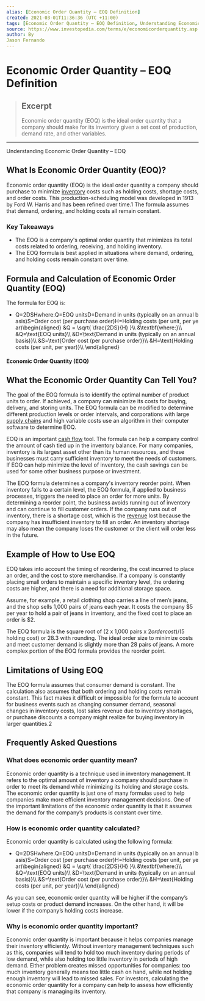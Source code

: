 ```yaml
---
alias: [Economic Order Quantity – EOQ Definition]
created: 2021-03-01T11:36:36 (UTC +11:00)
tags: [Economic Order Quantity – EOQ Definition, Understanding Economic Order Quantity – EOQ]
source: https://www.investopedia.com/terms/e/economicorderquantity.asp
author: By
Jason Fernando
---
```


# Economic Order Quantity – EOQ Definition

> ## Excerpt
> Economic order quantity (EOQ) is the ideal order quantity that a company should make for its inventory given a set cost of production, demand rate, and other variables.

---

Understanding Economic Order Quantity – EOQ
## What Is Economic Order Quantity (EOQ)?

Economic order quantity (EOQ) is the ideal order quantity a company should purchase to minimize [inventory](https://www.investopedia.com/terms/i/inventory.asp) costs such as holding costs, shortage costs, and order costs. This production-scheduling model was developed in 1913 by Ford W. Harris and has been refined over time.1 The formula assumes that demand, ordering, and holding costs all remain constant.

### Key Takeaways

-   The EOQ is a company's optimal order quantity that minimizes its total costs related to ordering, receiving, and holding inventory.
-   The EOQ formula is best applied in situations where demand, ordering, and holding costs remain constant over time.

## Formula and Calculation of Economic Order Quantity (EOQ)

The formula for EOQ is:

-   Q\=2DSHwhere:Q\=EOQ unitsD\=Demand in units (typically on an annual basis)S\=Order cost (per purchase order)H\=Holding costs (per unit, per year)\\begin{aligned} &Q = \\sqrt{ \\frac{2DS}{H} }\\\\ &\\textbf{where:}\\\\ &Q=\\text{EOQ units}\\\\ &D=\\text{Demand in units (typically on an annual basis)}\\\\ &S=\\text{Order cost (per purchase order)}\\\\ &H=\\text{Holding costs (per unit, per year)}\\\\ \\end{aligned}

#### Economic Order Quantity (EOQ)

## What the Economic Order Quantity Can Tell You?

The goal of the EOQ formula is to identify the optimal number of product units to order. If achieved, a company can minimize its costs for buying, delivery, and storing units. The EOQ formula can be modified to determine different production levels or order intervals, and corporations with large [supply chains](https://www.investopedia.com/terms/s/supplychain.asp) and high variable costs use an algorithm in their computer software to determine EOQ.

EOQ is an important [cash flow](https://www.investopedia.com/terms/c/cashflow.asp) tool. The formula can help a company control the amount of cash tied up in the inventory balance. For many companies, inventory is its largest asset other than its human resources, and these businesses must carry sufficient inventory to meet the needs of customers. If EOQ can help minimize the level of inventory, the cash savings can be used for some other business purpose or investment.

The EOQ formula determines a company's inventory reorder point. When inventory falls to a certain level, the EOQ formula, if applied to business processes, triggers the need to place an order for more units. By determining a reorder point, the business avoids running out of inventory and can continue to fill customer orders. If the company runs out of inventory, there is a shortage cost, which is the [revenue](https://www.investopedia.com/ask/answers/09/how-companies-calculate-revenue.asp) lost because the company has insufficient inventory to fill an order. An inventory shortage may also mean the company loses the customer or the client will order less in the future.

## Example of How to Use EOQ

EOQ takes into account the timing of reordering, the cost incurred to place an order, and the cost to store merchandise. If a company is constantly placing small orders to maintain a specific inventory level, the ordering costs are higher, and there is a need for additional storage space.

Assume, for example, a retail clothing shop carries a line of men’s jeans, and the shop sells 1,000 pairs of jeans each year. It costs the company $5 per year to hold a pair of jeans in inventory, and the fixed cost to place an order is $2.

The EOQ formula is the square root of (2 x 1,000 pairs x $2 order cost) / ($5 holding cost) or 28.3 with rounding. The ideal order size to minimize costs and meet customer demand is slightly more than 28 pairs of jeans. A more complex portion of the EOQ formula provides the reorder point.

## Limitations of Using EOQ

The EOQ formula assumes that consumer demand is constant. The calculation also assumes that both ordering and holding costs remain constant. This fact makes it difficult or impossible for the formula to account for business events such as changing consumer demand, seasonal changes in inventory costs, lost sales revenue due to inventory shortages, or purchase discounts a company might realize for buying inventory in larger quantities.2

## Frequently Asked Questions

### What does economic order quantity mean?

Economic order quantity is a technique used in inventory management. It refers to the optimal amount of inventory a company should purchase in order to meet its demand while minimizing its holding and storage costs. The economic order quantity is just one of many formulas used to help companies make more efficient inventory management decisions. One of the important limitations of the economic order quantity is that it assumes the demand for the company’s products is constant over time.

### How is economic order quantity calculated?

Economic order quantity is calculated using the following formula:

-   Q\=2DSHwhere:Q\=EOQ unitsD\=Demand in units (typically on an annual basis)S\=Order cost (per purchase order)H\=Holding costs (per unit, per year)\\begin{aligned} &Q = \\sqrt{ \\frac{2DS}{H} }\\\\ &\\textbf{where:}\\\\ &Q=\\text{EOQ units}\\\\ &D=\\text{Demand in units (typically on an annual basis)}\\\\ &S=\\text{Order cost (per purchase order)}\\\\ &H=\\text{Holding costs (per unit, per year)}\\\\ \\end{aligned}

As you can see, economic order quantity will be higher if the company’s setup costs or product demand increases. On the other hand, it will be lower if the company’s holding costs increase.

### Why is economic order quantity important?

Economic order quantity is important because it helps companies manage their inventory efficiently. Without inventory management techniques such as this, companies will tend to hold too much inventory during periods of low demand, while also holding too little inventory in periods of high demand. Either problem creates missed opportunities for companies: too much inventory generally means too little cash on hand, while not holding enough inventory will lead to missed sales. For investors, calculating the economic order quantity for a company can help to assess how efficiently that company is managing its inventory.
